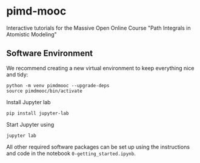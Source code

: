 # pimd-mooc
Interactive tutorials for the Massive Open Online Course "Path Integrals in Atomistic Modeling"

## Software Environment

We recommend creating a new virtual environment to keep everything nice and tidy:
```
python -m venv pimdmooc --upgrade-deps
source pimdmooc/bin/activate
```

Install Jupyter lab
```
pip install jupyter-lab
```

Start Jupyter using
```
jupyter lab
```

All other required software packages can be set up using the instructions and code in the notebook `0-getting_started.ipynb`.
